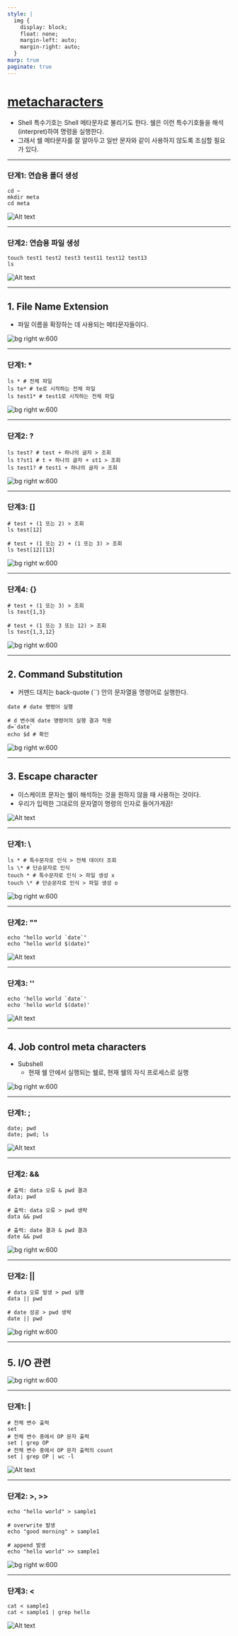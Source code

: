 ```yaml
---
style: |
  img {
    display: block;
    float: none;
    margin-left: auto;
    margin-right: auto;
  }
marp: true
paginate: true
---
```

# [metacharacters](https://velog.io/@kyy00n/Shell-Special-Characters-Metacharacters-%EC%9E%90%EC%A3%BC%EC%93%B0%EB%8A%94-%EC%89%98-%ED%8A%B9%EC%88%98%EB%AC%B8%EC%9E%90%EB%A9%94%ED%83%80%EB%AC%B8%EC%9E%90-%EC%A0%95%EB%A6%AC)
- Shell 특수기호는 Shell 메타문자로 불리기도 한다. 쉘은 이런 특수기호들을 해석(interpret)하여 명령을 실행한다. 
- 그래서 쉘 메타문자를 잘 알아두고 일반 문자와 같이 사용하지 않도록 조심할 필요가 있다. 

---
### 단계1: 연습용 폴더 생성 
```shell
cd ~
mkdir meta 
cd meta
```
![Alt text](./img/image-13.png)

---
### 단계2: 연습용 파일 생성
```shell
touch test1 test2 test3 test11 test12 test13 
ls   
```
![Alt text](./img/image-14.png)

---
## 1. File Name Extension
- 파일 이름을 확장하는 데 사용되는 메타문자들이다.

![bg right w:600](./img/image-9.png)

---
### 단계1: *
```shell
ls * # 전체 파일 
ls te* # te로 시작하는 전체 파일 
ls test1* # test1로 시작하는 전체 파일 
```
![bg right w:600](./img/image-15.png)

---
### 단계2: ?
```shell
ls test? # test + 하나의 글자 > 조회  
ls t?st1 # t + 하나의 글자 + st1 > 조회
ls test1? # test1 + 하나의 글자 > 조회 
```
![bg right w:600](./img/image-16.png)

---
### 단계3: []
```shell
# test + (1 또는 2) > 조회  
ls test[12] 

# test + (1 또는 2) + (1 또는 3) > 조회  
ls test[12][13] 
```
![bg right w:600](./img/image-17.png)

---
### 단계4: {}
```shell
# test + (1 또는 3) > 조회  
ls test{1,3}

# test + (1 또는 3 또는 12) > 조회  
ls test{1,3,12} 
```
![bg right w:600](./img/image-18.png)

---
## 2. Command Substitution
- 커맨드 대치는 back-quote (``) 안의 문자열을 명령어로 실행한다.
```shell
date # date 명령어 실행 

# d 변수에 date 명령어의 실행 결과 적용 
d=`date` 
echo $d # 확인 
```
![bg right w:600](./img/image-19.png)

---
## 3. Escape character
- 이스케이프 문자는 쉘이 해석하는 것을 원하지 않을 때 사용하는 것이다. 
- 우리가 입력한 그대로의 문자열이 명령의 인자로 들어가게끔!

![Alt text](./img/image-10.png)

---
### 단계1: \
```shell
ls * # 특수문자로 인식 > 전체 데이터 조회  
ls \* # 단순문자로 인식 
touch * # 특수문자로 인식 > 파일 생성 x
touch \* # 단순문자로 인식 > 파일 생성 o
```
![bg right w:600](./img/image-20.png)

---
### 단계2: ""
```shell
echo "hello world `date`"
echo "hello world $(date)"
```
![Alt text](./img/image-21.png)

---
### 단계3: ''
```shell
echo 'hello world `date`'
echo 'hello world $(date)'
```
![Alt text](./img/image-22.png)


---
## 4. Job control meta characters
- Subshell
  - 현재 쉘 안에서 실행되는 쉘로, 현재 쉘의 자식 프로세스로 실행

![bg right w:600](./img/image-11.png)

---
### 단계1: ;
```shell
date; pwd
date; pwd; ls
```
![Alt text](./img/image-23.png)

---
### 단계2: && 
```shell
# 출력: data 오류 & pwd 결과 
data; pwd 

# 출력: data 오류 > pwd 생략 
data && pwd 

# 출력: date 결과 & pwd 결과 
date && pwd 
```
![bg right w:600](./img/image-24.png)

---
### 단계2: ||
```shell
# data 오류 발생 > pwd 실행 
data || pwd 

# date 성공 > pwd 생략 
date || pwd 
``` 
![bg right w:600](./img/image-25.png)

---
## 5. I/O 관련
![bg right w:600](./img/image-12.png)

---
### 단계1: |
```shell
# 전체 변수 출력 
set 
# 전체 변수 중에서 OP 문자 출력 
set | grep OP
# 전체 변수 중에서 OP 문자 출력의 count
set | grep OP | wc -l
```
![Alt text](./img/image-26.png)

---
### 단계2: >, >>
```shell
echo "hello world" > sample1

# overwrite 발생
echo "good morning" > sample1  

# append 발생 
echo "hello world" >> sample1 
```
![bg right w:600](./img/image-27.png)

---
### 단계3: <
```shell
cat < sample1
cat < sample1 | grep hello
```
![Alt text](./img/image-28.png)


